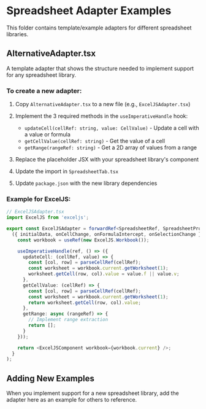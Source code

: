 # Spreadsheet Adapter Examples

This folder contains template/example adapters for different spreadsheet libraries.

## AlternativeAdapter.tsx

A template adapter that shows the structure needed to implement support for any spreadsheet library.

### To create a new adapter:

1. Copy `AlternativeAdapter.tsx` to a new file (e.g., `ExcelJSAdapter.tsx`)
2. Implement the 3 required methods in the `useImperativeHandle` hook:
   - `updateCell(cellRef: string, value: CellValue)` - Update a cell with a value or formula
   - `getCellValue(cellRef: string)` - Get the value of a cell
   - `getRange(rangeRef: string)` - Get a 2D array of values from a range

3. Replace the placeholder JSX with your spreadsheet library's component
4. Update the import in `SpreadsheetTab.tsx`
5. Update `package.json` with the new library dependencies

### Example for ExcelJS:

```typescript
// ExcelJSAdapter.tsx
import ExcelJS from 'exceljs';

export const ExcelJSAdapter = forwardRef<SpreadsheetRef, SpreadsheetProps>(
  ({ initialData, onCellChange, onFormulaIntercept, onSelectionChange }, ref) => {
    const workbook = useRef(new ExcelJS.Workbook());

    useImperativeHandle(ref, () => ({
      updateCell: (cellRef, value) => {
        const [col, row] = parseCellRef(cellRef);
        const worksheet = workbook.current.getWorksheet(1);
        worksheet.getCell(row, col).value = value.f || value.v;
      },
      getCellValue: (cellRef) => {
        const [col, row] = parseCellRef(cellRef);
        const worksheet = workbook.current.getWorksheet(1);
        return worksheet.getCell(row, col).value;
      },
      getRange: async (rangeRef) => {
        // Implement range extraction
        return [];
      }
    }));

    return <ExcelJSComponent workbook={workbook.current} />;
  }
);
```

## Adding New Examples

When you implement support for a new spreadsheet library, add the adapter here as an example for others to reference.